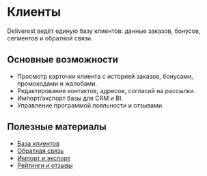# Клиенты

Deliverest ведёт единую базу клиентов: данные заказов, бонусов, сегментов и обратной связи.

## Основные возможности

- Просмотр карточки клиента с историей заказов, бонусами, промокодами и жалобами.
- Редактирование контактов, адресов, согласий на рассылки.
- Импорт/экспорт базы для CRM и BI.
- Управление программой лояльности и отзывами.

## Полезные материалы

- [База клиентов](database.md)
- [Обратная связь](feedback.md)
- [Импорт и экспорт](import.md)
- [Рейтинги и отзывы](ratings.md)
